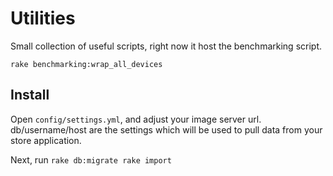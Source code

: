 # Utilities

Small collection of useful scripts, right now it host the benchmarking script.

`rake benchmarking:wrap_all_devices`

## Install

Open `config/settings.yml`, and adjust your image server url. db/username/host are the settings
which will be used to pull data from your store application.

Next, run `rake db:migrate rake import`

